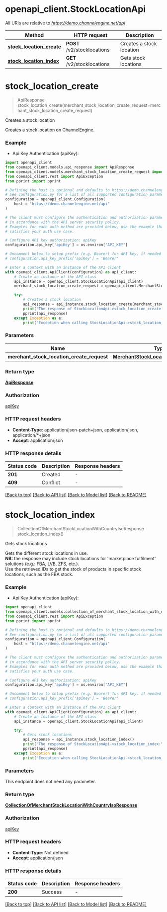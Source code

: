 # openapi_client.StockLocationApi

All URIs are relative to *https://demo.channelengine.net/api*

Method | HTTP request | Description
------------- | ------------- | -------------
[**stock_location_create**](StockLocationApi.md#stock_location_create) | **POST** /v2/stocklocations | Creates a stock location
[**stock_location_index**](StockLocationApi.md#stock_location_index) | **GET** /v2/stocklocations | Gets stock locations


# **stock_location_create**
> ApiResponse stock_location_create(merchant_stock_location_create_request=merchant_stock_location_create_request)

Creates a stock location

Creates a stock location on ChannelEngine.

### Example

* Api Key Authentication (apiKey):

```python
import openapi_client
from openapi_client.models.api_response import ApiResponse
from openapi_client.models.merchant_stock_location_create_request import MerchantStockLocationCreateRequest
from openapi_client.rest import ApiException
from pprint import pprint

# Defining the host is optional and defaults to https://demo.channelengine.net/api
# See configuration.py for a list of all supported configuration parameters.
configuration = openapi_client.Configuration(
    host = "https://demo.channelengine.net/api"
)

# The client must configure the authentication and authorization parameters
# in accordance with the API server security policy.
# Examples for each auth method are provided below, use the example that
# satisfies your auth use case.

# Configure API key authorization: apiKey
configuration.api_key['apiKey'] = os.environ["API_KEY"]

# Uncomment below to setup prefix (e.g. Bearer) for API key, if needed
# configuration.api_key_prefix['apiKey'] = 'Bearer'

# Enter a context with an instance of the API client
with openapi_client.ApiClient(configuration) as api_client:
    # Create an instance of the API class
    api_instance = openapi_client.StockLocationApi(api_client)
    merchant_stock_location_create_request = openapi_client.MerchantStockLocationCreateRequest() # MerchantStockLocationCreateRequest |  (optional)

    try:
        # Creates a stock location
        api_response = api_instance.stock_location_create(merchant_stock_location_create_request=merchant_stock_location_create_request)
        print("The response of StockLocationApi->stock_location_create:\n")
        pprint(api_response)
    except Exception as e:
        print("Exception when calling StockLocationApi->stock_location_create: %s\n" % e)
```



### Parameters


Name | Type | Description  | Notes
------------- | ------------- | ------------- | -------------
 **merchant_stock_location_create_request** | [**MerchantStockLocationCreateRequest**](MerchantStockLocationCreateRequest.md)|  | [optional] 

### Return type

[**ApiResponse**](ApiResponse.md)

### Authorization

[apiKey](../README.md#apiKey)

### HTTP request headers

 - **Content-Type**: application/json-patch+json, application/json, application/*+json
 - **Accept**: application/json

### HTTP response details

| Status code | Description | Response headers |
|-------------|-------------|------------------|
**201** | Created |  -  |
**409** | Conflict |  -  |

[[Back to top]](#) [[Back to API list]](../README.md#documentation-for-api-endpoints) [[Back to Model list]](../README.md#documentation-for-models) [[Back to README]](../README.md)

# **stock_location_index**
> CollectionOfMerchantStockLocationWithCountryIsoResponse stock_location_index()

Gets stock locations

Gets the different stock locations in use. <br />**NB:** the response may include stock locations for 'marketplace fulfilment' solutions (e.g.: FBA, LVB, ZFS, etc.).<br />Use the retrieved IDs to get the stock of products in specific stock locations, such as the FBA stock.

### Example

* Api Key Authentication (apiKey):

```python
import openapi_client
from openapi_client.models.collection_of_merchant_stock_location_with_country_iso_response import CollectionOfMerchantStockLocationWithCountryIsoResponse
from openapi_client.rest import ApiException
from pprint import pprint

# Defining the host is optional and defaults to https://demo.channelengine.net/api
# See configuration.py for a list of all supported configuration parameters.
configuration = openapi_client.Configuration(
    host = "https://demo.channelengine.net/api"
)

# The client must configure the authentication and authorization parameters
# in accordance with the API server security policy.
# Examples for each auth method are provided below, use the example that
# satisfies your auth use case.

# Configure API key authorization: apiKey
configuration.api_key['apiKey'] = os.environ["API_KEY"]

# Uncomment below to setup prefix (e.g. Bearer) for API key, if needed
# configuration.api_key_prefix['apiKey'] = 'Bearer'

# Enter a context with an instance of the API client
with openapi_client.ApiClient(configuration) as api_client:
    # Create an instance of the API class
    api_instance = openapi_client.StockLocationApi(api_client)

    try:
        # Gets stock locations
        api_response = api_instance.stock_location_index()
        print("The response of StockLocationApi->stock_location_index:\n")
        pprint(api_response)
    except Exception as e:
        print("Exception when calling StockLocationApi->stock_location_index: %s\n" % e)
```



### Parameters

This endpoint does not need any parameter.

### Return type

[**CollectionOfMerchantStockLocationWithCountryIsoResponse**](CollectionOfMerchantStockLocationWithCountryIsoResponse.md)

### Authorization

[apiKey](../README.md#apiKey)

### HTTP request headers

 - **Content-Type**: Not defined
 - **Accept**: application/json

### HTTP response details

| Status code | Description | Response headers |
|-------------|-------------|------------------|
**200** | Success |  -  |

[[Back to top]](#) [[Back to API list]](../README.md#documentation-for-api-endpoints) [[Back to Model list]](../README.md#documentation-for-models) [[Back to README]](../README.md)

